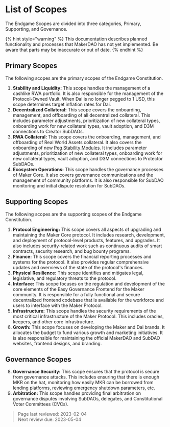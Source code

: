 # List of Scopes

The Endgame Scopes are divided into three categories, Primary, Supporting, and Governance.

{% hint style="warning" %} This documentation describes planned functionality and processes that MakerDAO has not yet implemented. Be aware that parts may be inaccurate or out of date. {% endhint %}


## Primary Scopes

The following scopes are the primary scopes of the Endgame Constitution.

1. **Stability and Liquidity:** This scope handles the management of a cashlike RWA portfolio. It is also responsible for the management of the Protocol-Owned Vault. When Dai is no longer pegged to 1 USD, this scope determines target inflation rates for Dai.
2. **Decentralized Collateral:** This scope covers the onboarding, management, and offboarding of all decentralized collateral. This includes parameter adjustments, prioritization of new collateral types, onboarding work for new collateral types, vault adoption, and D3M connections to Creator SubDAOs. 
3. **RWA Collateral:** This scope covers the onboarding, management, and offboarding of Real World Assets collateral. It also covers the onboarding of new [Peg Stability Modules](https://manual.makerdao.com/module-index/module-psm). It includes parameter adjustments, prioritization of new collateral types, onboarding work for new collateral types, vault adoption, and D3M connections to Protector SubDAOs. 
4. **Ecosystem Operations:** This scope handles the governance processes of Maker Core. It also covers governance communications and the management of community platforms. It is also responsible for SubDAO monitoring and initial dispute resolution for SubDAOs.
 
## Supporting Scopes

The following scopes are the supporting scopes of the Endgame Constitution.
1. **Protocol Engineering:** This scope covers all aspects of upgrading and maintaining the Maker Core protocol. It includes research, development, and deployment of protocol-level products, features, and upgrades. It also includes security-related work such as continuous audits of smart contracts, security research, and bug bounty programs.
2. **Finance:** This scope covers the financial reporting processes and systems for the protocol. It also provides regular comprehensive updates and overviews of the state of the protocol's finances.
3. **Physical Resilience:** This scope identifies and mitigates legal, legislative, and regulatory threats to the protocol.
4. **Interface:** This scope focuses on the regulation and development of the core elements of the Easy Governance Frontend for the Maker community. It is responsible for a fully functional and secure decentralized frontend codebase that is available for the workforce and users to interface with the Maker Protocol.
5. **Infrastructure:** This scope handles the security requirements of the most critical infrastructure of the Maker Protocol. This includes oracles, keepers, and other core infrastructure.
6. **Growth:** This scope focuses on developing the Maker and Dai brands. It allocates the budget to fund various growth and marketing initiatives. It is also responsible for maintaining the official MakerDAO and SubDAO websites, frontend designs, and branding.

## Governance Scopes
8. **Governance Security:** This scope ensures that the protocol is secure from governance attacks. This includes ensuring that there is enough MKR on the hat, monitoring how easily MKR can be borrowed from lending platforms, reviewing emergency shutdown parameters, etc.
9. **Arbitration:** This scope handles providing final arbitration on governance disputes involving SubDAOs, delegates, and Constitutional Voter Committees (CVCs).

>Page last reviewed: 2023-02-04     
>Next review due: 2023-05-04